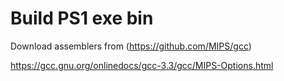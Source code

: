 # Build PS1 exe bin

Download assemblers from (https://github.com/MIPS/gcc)

https://gcc.gnu.org/onlinedocs/gcc-3.3/gcc/MIPS-Options.html